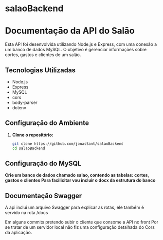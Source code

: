 # salaoBackend

# Documentação da API do Salão

Esta API foi desenvolvida utilizando Node.js e Express, com uma conexão a um banco de dados MySQL. O objetivo é gerenciar informações sobre cortes, gastos e clientes de um salão.

## Tecnologias Utilizadas

- Node.js
- Express
- MySQL
- cors
- body-parser
- dotenv

## Configuração do Ambiente

1. **Clone o repositório:**
   ```bash
   git clone https://github.com/jonasSant/salaoBackend
   cd salaoBackend
   
## Configuração do MySQL

 **Crie um banco de dados chamado salao, contendo as tabelas: cortes, gastos e clientes**
**Para facilicitar vou incluir o docx da estrutura do banco** 

## Documentação Swagger
A api inclui um arquivo Swagger para explicar as rotas, ele também é servido na rota /docs

 Em alguns commits pretendo subir o cliente que consome a API no front
 Por se tratar de um servidor local não fiz uma configuração detalhada do Cors da aplicação.

